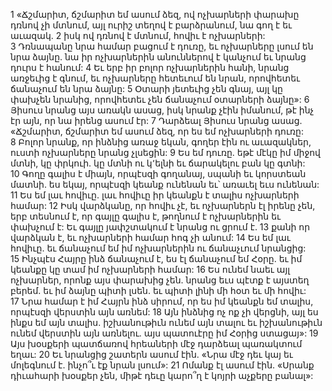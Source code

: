 1 «Ճշմարիտ, ճշմարիտ եմ ասում ձեզ, ով ոչխարների փարախը դռնով չի մտնում, այլ ուրիշ տեղով է բարձրանում, նա գող է եւ աւազակ. 2 իսկ ով դռնով է մտնում, հովիւ է ոչխարների: 3 Դռնապանը նրա համար բացում է դուռը, եւ ոչխարները լսում են նրա ձայնը. նա իր ոչխարներին անուններով է կանչում եւ նրանց դուրս է հանում: 4 Եւ երբ իր բոլոր ոչխարներին հանի, նրանց առջեւից է գնում, եւ ոչխարները հետեւում են նրան, որովհետեւ ճանաչում են նրա ձայնը: 5 Օտարի յետեւից չեն գնայ, այլ կը փախչեն նրանից, որովհետեւ չեն ճանաչում օտարների ձայնը»:
6 Յիսուս նրանց այս առակն ասաց, իսկ նրանք չէին իմանում, թէ ինչ էր այն, որ նա իրենց ասում էր: 7 Դարձեալ Յիսուս նրանց ասաց. «Ճշմարիտ, ճշմարիտ եմ ասում ձեզ, որ ես եմ ոչխարների դուռը: 8 Բոլոր նրանք, որ ինձնից առաջ եկան, գողեր էին ու աւազակներ, ուստի ոչխարները նրանց չլսեցին: 9 Ես եմ դուռը. եթէ մէկը իմ միջով մտնի, կը փրկուի. կը մտնի ու կ՚ելնի եւ ճարակելու բան կը գտնի: 10 Գողը գալիս է միայն, որպէսզի գողանայ, սպանի եւ կորստեան մատնի. ես եկայ, որպէսզի կեանք ունենան եւ՝ առաւել եւս ունենան:
11 Ես եմ լաւ հովիւը. լաւ հովիւը իր կեանքն է տալիս ոչխարների համար: 12 Իսկ վարձկանը, որ հովիւ չէ, եւ ոչխարներն էլ իրենը չեն, երբ տեսնում է, որ գայլը գալիս է, թողնում է ոչխարներին եւ փախչում է: Եւ գայլը յափշտակում է նրանց ու ցրում է. 13 քանի որ վարձկան է, եւ ոչխարների համար հոգ չի անում: 14 Ես եմ լաւ հովիւը. եւ ճանաչում եմ իմ ոչխարներին ու ճանաչւում նրանցից: 15 Ինչպէս Հայրը ինձ ճանաչում է, ես էլ ճանաչում եմ Հօրը. եւ իմ կեանքը կը տամ իմ ոչխարների համար: 16 Ես ունեմ նաեւ այլ ոչխարներ, որոնք այս փարախից չեն. նրանց եւս պէտք է այստեղ բերեմ. եւ իմ ձայնը պիտի լսեն. եւ պիտի լինի մի հօտ եւ մի հովիւ: 17 Նրա համար է իմ Հայրն ինձ սիրում, որ ես իմ կեանքն եմ տալիս, որպէսզի վերստին այն առնեմ: 18 Այն ինձնից ոչ ոք չի վերցնի, այլ ես ինքս եմ այն տալիս. իշխանութիւն ունեմ այն տալու եւ իշխանութիւն ունեմ վերստին այն առնելու. այս պատուէրը իմ Հօրից ստացայ»:
19 Այս խօսքերի պատճառով հրեաների մէջ դարձեալ պառակտում եղաւ: 20 Եւ նրանցից շատերն ասում էին. «Նրա մէջ դեւ կայ եւ մոլեգնում է. ինչո՞ւ էք նրան լսում»: 21 Ոմանք էլ ասում էին. «Սրանք դիւահարի խօսքեր չեն, միթէ դեւը կարո՞ղ է կոյրի աչքերը բանալ»:

